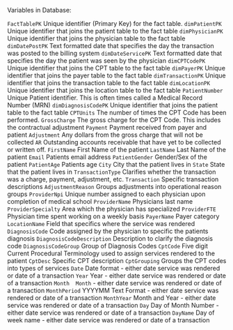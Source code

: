 

Variables in Database:

`FactTablePK`	Unique identifier (Primary Key) for the fact table. 
`dimPatientPK`	Unique identifier that joins the patient table to the fact table
`dimPhysicianPK`	Unique identifier that joins the physician table to the fact table
`dimDatePostPK`	Text formatted date that specifies the day the transaction was posted to the billing system
`dimDateServicePK`	Text formatted date that specifies the day the patient was seen by the physician
`dimCPTCodePK`	Unique identifier that joins the CPT table to the fact table
`dimPayerPK`	Unique identifier that joins the payer table to the fact table
`dimTransactionPK`	Unique identifier that joins the transaction table to the fact table
`dimLocationPK`	Unique identifier that joins the location table to the fact table
`PatientNumber`	Unique Patient identifier. This is often times called a Medical Record Number (MRN)
`dimDiagnosisCodePK`	Unique identifier that joins the patient table to the fact table
`CPTUnits`	The number of times the CPT Code has been performed. 
`GrossCharge`	The gross charge for the CPT Code. This includes the contractual adjustment
`Payment`	Payment received from payer and patient
`Adjustment`	Any dollars from the gross charge that will not be collected
`AR`	Outstanding accounts receivable that have yet to be collected or written off. 
`FirstName`	First Name of the patient
`LastName`	Last Name of the patient
`Email`	Patients email address
`PatientGender`	Gender/Sex of the patient
`PatientAge`	Patients age
`City`	City that the patient lives in
`State`	State that the patient lives in
`TransactionType`	Clarifies whether the transaction was a charge, payment, adjustment, etc. 
`Transaction`	Specific transaction descriptions
`AdjustmentReason`	Groups adjustments into operational reason groups
`ProviderNpi`	Unique number assigned to each physician upon completion of medical school
`ProviderName`	Physicians last name
`ProviderSpecialty`	Area which the physician has specialized
`ProviderFTE`	Physician time spent working on a weekly basis
`PayerName`	Payer category
`LocationName`	Field that specifics where the service was rendered
`DiagnosisCode`	Code assigned by the physician to specific the patients diagnosis
`DiagnosisCodeDescription`	Description to clarify the diagnosis code
`DiagnosisCodeGroup`	Group of Diagnosis Codes
`CptCode`	Five digit Current Procedural Terminology used to assign services rendered to the patient
`CptDesc`	Specific CPT description
`CptGrouping`	Groups the CPT codes into types of services
`Date`	Date format - either date service was rendered or date of a transaction
`Year`	Year - either date service was rendered or date of a transaction
`Month	Month` - either date service was rendered or date of a transaction
`MonthPeriod`	YYYYMM Text Format - either date service was rendered or date of a transaction
`MonthYear`	Month and Year - either date service was rendered or date of a transaction
`Day`	Day of Month Number - either date service was rendered or date of a transaction
`DayName`	Day of week name - either date service was rendered or date of a transaction


